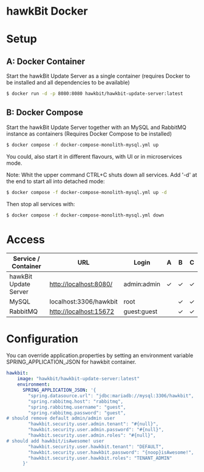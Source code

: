 hawkBit Docker
===

# Setup

## A: Docker Container
Start the hawkBit Update Server as a single container (requires Docker to be installed and all dependencies to be available)

```bash
$ docker run -d -p 8080:8080 hawkbit/hawkbit-update-server:latest
```

## B: Docker Compose
Start the hawkBit Update Server together with an MySQL and RabbitMQ instance as containers (Requires Docker Compose to be installed)

```bash
$ docker compose -f docker-compose-monolith-mysql.yml up
```
You could, also start it in different flavours, with UI or in microservices mode.

Note: Whit the upper command CTRL+C shuts down all services. Add '-d' at the end to start all into detached mode:
```bash
$ docker compose -f docker-compose-monolith-mysql.yml up -d
```
Then stop all services with:
```bash
$ docker compose -f docker-compose-monolith-mysql.yml down
```

# Access
| Service / Container      | URL                                              | Login       | A        | B        | C        |
|--------------------------|--------------------------------------------------|-------------|----------|----------|----------|
| hawkBit Update Server    | [http://localhost:8080/](http://localhost:8080/) | admin:admin | &#10003; | &#10003; | &#10003; |
| MySQL                    | localhost:3306/hawkbit                           | root        |          | &#10003; | &#10003; |
| RabbitMQ                 | [http://localhost:15672](http://localhost:15672) | guest:guest |          | &#10003; | &#10003; |

# Configuration
You can override application.properties by setting an environment variable SPRING_APPLICATION_JSON for hawkbit container.

```yaml
hawkbit:
    image: "hawkbit/hawkbit-update-server:latest"
    environment:
      SPRING_APPLICATION_JSON: '{
        "spring.datasource.url": "jdbc:mariadb://mysql:3306/hawkbit",
        "spring.rabbitmq.host": "rabbitmq",
        "spring.rabbitmq.username": "guest",
        "spring.rabbitmq.password": "guest",
# should remove default admin/admin user
        "hawkbit.security.user.admin.tenant": "#{null}",  
        "hawkbit.security.user.admin.password": "#{null}",  
        "hawkbit.security.user.admin.roles": "#{null}",
# should add hawkbit/isAwesome! user        
        "hawkbit.security.user.hawkbit.tenant": "DEFAULT",
        "hawkbit.security.user.hawkbit.password": "{noop}isAwesome!",
        "hawkbit.security.user.hawkbit.roles": "TENANT_ADMIN" 
      }'
```
